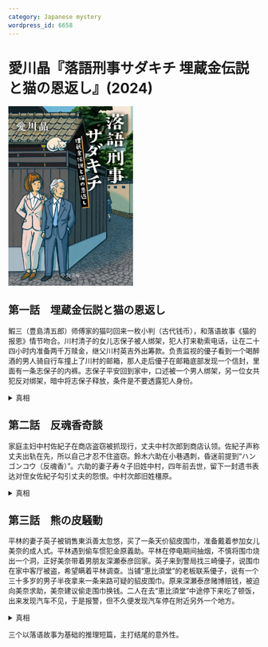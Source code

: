```yaml
---
category: Japanese mystery
wordpress_id: 6658
---
```


# 愛川晶『落語刑事サダキチ 埋蔵金伝説と猫の恩返し』(2024)

<img src=images/2024_cover.jpg width=250/>

## 第一話　埋蔵金伝説と猫の恩返し

鰕三（豊島清五郎）师傅家的猫叼回来一枚小判（古代钱币），和落语故事《猫的报恩》情节吻合。川村清子的女儿志保子被人绑架，犯人打来勒索电话，让在二十四小时内准备两千万赎金，继父川村英吉外出筹款。负责监视的優子看到一个喝醉酒的男人骑自行车撞上了川村的邮箱，那人走后優子在邮箱底部发现一个信封，里面有一条志保子的内裤。志保子平安回到家中，口述被一个男人绑架，另一位女共犯反对绑架，暗中将志保子释放，条件是不要透露犯人身份。

<details><summary>真相</summary>
柳田新兵（玉山シャン太）和川村英吉（ペン太）二十一年前是一对漫才师组合，联手纵火抢走了一批古钱。二人销赃后更换工作，柳田赌博赔光所有，找英吉借钱被拒，于是联手志保子勒索英吉，答应分成给志保子上音乐大学。英吉曾偷了志保子的内裤藏在自己房间，志保子把它装在信封里，提前粘在信箱底部。
</details>

## 第二話　反魂香奇談
  
家庭主妇中村佐紀子在商店盗窃被抓现行，丈夫中村次郎到商店认领。佐紀子声称丈夫出轨在先，所以自己才忍不住盗窃。鈴木六助在小巷遇刺，昏迷前提到“ハンゴンコウ（反魂香）”。六助的妻子寿々子旧姓中村，四年前去世，留下一封遗书表达对侄女佐紀子勾引丈夫的怨恨。中村次郎旧姓橿原。

<details><summary>真相</summary>
鈴木六助拒绝听《反魂香》的落语表演（伏线），是因为故事中的妻子与情人佐紀子同名。在商店盗窃的主妇不是中村佐紀子，而是中村次郎的前妻菅原貞子。袭击六助的犯人是真正的佐紀子，其相貌和寿々子相似，六助以为看到妻子亡魂，所以提起“反魂香”。佐紀子长期服用毒品，状态不正常。
</details>

## 第三話　熊の皮騒動

平林的妻子英子被销售東浜善太忽悠，买了一条天价貂皮围巾，准备戴着参加女儿美奈的成人式。平林遇到偷车惯犯金原義助。平林在停电期间抽烟，不慎将围巾烧出一个洞，正好美奈带着男朋友深瀬泰彦回家。英子来到警局找三崎優子，说围巾在家中客厅被盗，希望瞒着平林调查。当铺“恵比須堂”的老板联系優子，说有一个三十多岁的男子半夜拿来一条来路可疑的貂皮围巾。原来深瀬泰彦赌博赔钱，被迫向美奈求助，美奈建议偷走围巾换钱。二人在去“恵比須堂”中途停下来吃了顿饭，出来发现汽车不见，于是报警，但不久便发现汽车停在附近另外一个地方。

<details><summary>真相</summary>
善太卖给英子的围巾是假货，他从金原口中得知平林的警察身份后十分恐慌，计划把假围巾换成真品。美奈想和泰彦分手，教唆泰彦偷走围巾，之后便可以此为由分手。善太和金原跟踪泰彦，在停车场把车移到无人处，用真围巾替换了有洞的假围巾。最后英子从典当行赎回了真的围巾。
</details>

三个以落语故事为基础的推理短篇，主打结尾的意外性。